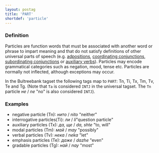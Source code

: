 ```yaml
---
layout: postag
title: 'PART'
shortdef: 'particle'
---
```



### Definition


Particles are function words that must be associated with another word
or phrase to impart meaning and that do not satisfy definitions of
other universal parts of speech (e.g. [adpositions](ADP),
[coordinating conjunctions](CCONJ), [subordinating conjunctions](SCONJ)
or [auxiliary verbs](AUX)).  Particles may encode grammatical
categories such as negation, mood, tense etc.  Particles are normally
not inflected, although exceptions may occur.

In the Bultreebank tagset the following tags map to `PART`: Tn, Ti, Tx, Tm, Tv, Te and Tg.
(Note that `Ta` is considered `INTJ` in the universal tagset. The `Tn` particle _не_ / _ne_ "no" is also considered `INTJ`).


### Examples

- negative particle (Tn): _нито_ / _nito_ "neither"
- interrogative particles(Ti): _ли_ / _li_"question particle"
- auxiliary particles (Tx): _да, ще_ / _da, shte_ "to, will"
- modal particles (Tm): _май_ / _may_ "possibly"
- verbal particles (Tv): _нека_ / _neka_ "let"
- emphasis particles (Te): _даже_ / _dazhe_ "even"
- gradable particles (Tg): _най_ / _nay_ "most"


